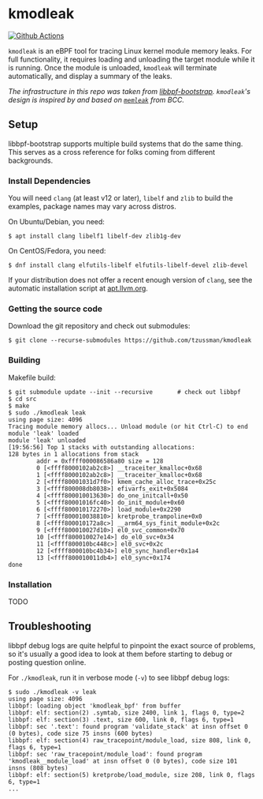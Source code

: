 # kmodleak

[![Github Actions](https://github.com/tzussman/kmodleak/actions/workflows/build.yml/badge.svg)](https://github.com/tzussman/kmodleak/actions/workflows/build.yml)

`kmodleak` is an eBPF tool for tracing Linux kernel module memory leaks.
For full functionality, it requires loading and unloading the target module
while it is running. Once the module is unloaded, `kmodleak` will terminate
automatically, and display a summary of the leaks.

*The infrastructure in this repo was taken from
[libbpf-bootstrap](https://github.com/libbpf/libbpf-bootstrap/).*
*`kmodleak`'s design is inspired by and based on
[`memleak`](https://github.com/iovisor/bcc/blob/master/libbpf-tools/memleak.c) from BCC.*

## Setup

libbpf-bootstrap supports multiple build systems that do the same thing.
This serves as a cross reference for folks coming from different backgrounds.

### Install Dependencies

You will need `clang` (at least v12 or later), `libelf` and `zlib` to build
the examples, package names may vary across distros.

On Ubuntu/Debian, you need:
```shell
$ apt install clang libelf1 libelf-dev zlib1g-dev
```

On CentOS/Fedora, you need:
```shell
$ dnf install clang elfutils-libelf elfutils-libelf-devel zlib-devel
```

If your distribution does not offer a recent enough version of `clang`, see
the automatic installation script at [apt.llvm.org](https://apt.llvm.org/).

### Getting the source code

Download the git repository and check out submodules:
```shell
$ git clone --recurse-submodules https://github.com/tzussman/kmodleak
```

### Building

Makefile build:

```console
$ git submodule update --init --recursive       # check out libbpf
$ cd src
$ make
$ sudo ./kmodleak leak
using page size: 4096
Tracing module memory allocs... Unload module (or hit Ctrl-C) to end
module 'leak' loaded
module 'leak' unloaded
[19:56:56] Top 1 stacks with outstanding allocations:
128 bytes in 1 allocations from stack
        addr = 0xffff000086586a80 size = 128
        0 [<ffff8000102ab2c8>] __traceiter_kmalloc+0x68
        1 [<ffff8000102ab2c8>] __traceiter_kmalloc+0x68
        2 [<ffff80001031d7f0>] kmem_cache_alloc_trace+0x25c
        3 [<ffff800008db8038>] efivarfs_exit+0x5084
        4 [<ffff800010013630>] do_one_initcall+0x50
        5 [<ffff80001016fc40>] do_init_module+0x60
        6 [<ffff800010172270>] load_module+0x2290
        7 [<ffff800010038810>] kretprobe_trampoline+0x0
        8 [<ffff800010172a8c>] __arm64_sys_finit_module+0x2c
        9 [<ffff800010027d10>] el0_svc_common+0x70
        10 [<ffff800010027e14>] do_el0_svc+0x34
        11 [<ffff800010bc448c>] el0_svc+0x2c
        12 [<ffff800010bc4b34>] el0_sync_handler+0x1a4
        13 [<ffff800010011db4>] el0_sync+0x174
done
```

### Installation

TODO

## Troubleshooting

libbpf debug logs are quite helpful to pinpoint the exact source of problems,
so it's usually a good idea to look at them before starting to debug or
posting question online.

For `./kmodleak`, run it in verbose mode (`-v`) to see libbpf debug logs:

```console
$ sudo ./kmodleak -v leak
using page size: 4096
libbpf: loading object 'kmodleak_bpf' from buffer
libbpf: elf: section(2) .symtab, size 2400, link 1, flags 0, type=2
libbpf: elf: section(3) .text, size 600, link 0, flags 6, type=1
libbpf: sec '.text': found program 'validate_stack' at insn offset 0 (0 bytes), code size 75 insns (600 bytes)
libbpf: elf: section(4) raw_tracepoint/module_load, size 808, link 0, flags 6, type=1
libbpf: sec 'raw_tracepoint/module_load': found program 'kmodleak__module_load' at insn offset 0 (0 bytes), code size 101 insns (808 bytes)
libbpf: elf: section(5) kretprobe/load_module, size 208, link 0, flags 6, type=1
...
```
